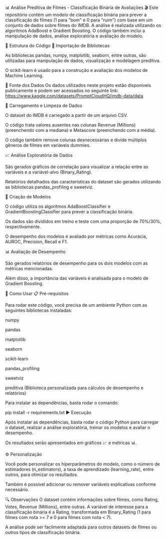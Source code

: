 📊 Análise Preditiva de Filmes - Classificação Binária de Avaliações 🎬
Este repositório contém um modelo de classificação binária para prever a classificação de filmes (1 para "bom" e 0 para "ruim") com base em um conjunto de dados sobre filmes do IMDB. A análise é realizada utilizando os algoritmos AdaBoost e Gradient Boosting. O código também inclui a manipulação de dados, análise exploratória e avaliação do modelo.

🚀 Estrutura do Código
🔧 Importação de Bibliotecas

As bibliotecas pandas, numpy, matplotlib, seaborn, entre outras, são utilizadas para manipulação de dados, visualização e modelagem preditiva.

O scikit-learn é usado para a construção e avaliação dos modelos de Machine Learning.

📂 Fonte dos Dados
Os dados utilizados neste projeto estão disponíveis publicamente e podem ser acessados no seguinte link:
https://www.kaggle.com/datasets/PromptCloudHQ/imdb-data/data

📂 Carregamento e Limpeza de Dados

O dataset do IMDB é carregado a partir de um arquivo CSV.

O código trata valores ausentes nas colunas Revenue (Millions) (preenchendo com a mediana) e Metascore (preenchendo com a média).

O código também remove colunas desnecessárias e divide múltiplos gêneros de filmes em variáveis dummies.

📈 Análise Exploratória de Dados

São gerados gráficos de correlação para visualizar a relação entre as variáveis e a variável-alvo (Binary_Rating).

Relatórios detalhados das características do dataset são gerados utilizando as bibliotecas pandas_profiling e sweetviz.

🤖 Criação de Modelos

O código utiliza os algoritmos AdaBoostClassifier e GradientBoostingClassifier para prever a classificação binária.

Os dados são divididos em treino e teste com uma proporção de 70%/30%, respectivamente.

O desempenho dos modelos é avaliado por métricas como Acurácia, AUROC, Precision, Recall e F1.

📊 Avaliação de Desempenho

São gerados relatórios de desempenho para os dois modelos com as métricas mencionadas.

Além disso, a importância das variáveis é analisada para o modelo de Gradient Boosting.

📝 Como Usar
📋 Pré-requisitos

Para rodar este código, você precisa de um ambiente Python com as seguintes bibliotecas instaladas:

numpy

pandas

matplotlib

seaborn

scikit-learn

pandas_profiling

sweetviz

preditiva (Biblioteca personalizada para cálculos de desempenho e relatórios)

Para instalar as dependências, basta rodar o comando:

pip install -r requirements.txt
▶️ Execução

Após instalar as dependências, basta rodar o código Python para carregar o dataset, realizar a análise exploratória, treinar os modelos e avaliar o desempenho.

Os resultados serão apresentados em gráficos 📈 e métricas 📊.

⚙️ Personalização

Você pode personalizar os hiperparâmetros do modelo, como o número de estimadores (n_estimators), a taxa de aprendizado (learning_rate), entre outros, para otimizar os resultados.

Também é possível adicionar ou remover variáveis explicativas conforme necessário.

🔍 Observações
O dataset contém informações sobre filmes, como Rating, Votes, Revenue (Millions), entre outras. A variável de interesse para a classificação binária é a Rating, transformada em Binary_Rating (1 para filmes com nota >= 7 e 0 para filmes com nota < 7).

A análise pode ser facilmente adaptada para outros datasets de filmes ou outros tipos de classificação binária.